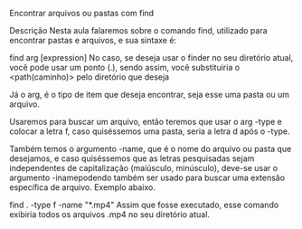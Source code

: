 Encontrar arquivos ou pastas com find

Descrição
Nesta aula falaremos sobre o comando find, utilizado para encontrar pastas e arquivos, e sua sintaxe é:

find <caminho> arg [expression]
No caso, se deseja usar o finder no seu diretório atual, você pode usar um ponto (.), sendo assim, você substituiria o <path(caminho)> pelo diretório que deseja

Já o arg, é o tipo de item que deseja encontrar, seja esse uma pasta ou um arquivo.

Usaremos para buscar um arquivo, então teremos que usar o arg -type e colocar a letra f, caso quiséssemos uma pasta, seria a letra d após o -type.

Também temos o argumento -name, que é o nome do arquivo ou pasta que desejamos, e caso quiséssemos que as letras pesquisadas sejam independentes de capitalização (maiúsculo, minúsculo), deve-se usar o argumento -inamepodendo também ser usado para buscar uma extensão específica de arquivo. Exemplo abaixo.

find . -type f -name "*.mp4"
Assim que fosse executado, esse comando exibiria todos os arquivos .mp4 no seu diretório atual.